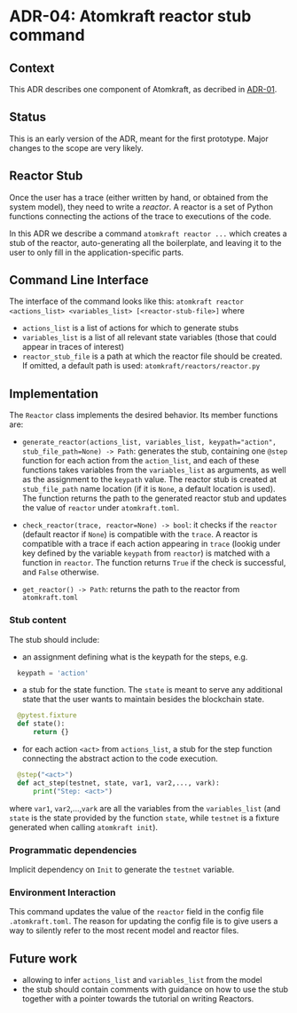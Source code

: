 # ADR-04: Atomkraft reactor stub command

## Context
This ADR describes one component of Atomkraft, as decribed in [ADR-01](01adr-principles-architecture.md).

## Status
This is an early version of the ADR, meant for the first prototype.
Major changes to the scope are very likely.

## Reactor Stub

Once the user has a trace (either written by hand, or obtained from the system model),  they need to write a *reactor*.
A reactor is a set of Python functions connecting the actions of the trace to executions of the code.

In this ADR we describe a command `atomkraft reactor ...` which creates a stub of the reactor,
auto-generating all the boilerplate, and leaving it to the user to only fill in the application-specific parts.

## Command Line Interface

The interface of the command looks like this:
`atomkraft reactor <actions_list> <variables_list> [<reactor-stub-file>]`
where
 - `actions_list` is a list of actions for which to generate stubs
 - `variables_list` is a list of all relevant state variables (those that could appear in traces of interest)
 - `reactor_stub_file` is a path at which the reactor file should be created.
 If omitted, a default path is used: `atomkraft/reactors/reactor.py`

## Implementation

 The `Reactor` class implements the desired behavior.
 Its member functions are:
  - `generate_reactor(actions_list, variables_list, keypath="action", stub_file_path=None) -> Path`:
  generates the stub, containing one `@step` function for each action from the `action_list`,
  and each of these functions takes variables from the `variables_list` as arguments,
  as well as the assignment to the `keypath` value.
  The reactor stub is created at `stub_file_path` name location
  (if it is `None`, a default location is used).
  The function returns the path to the generated reactor stub and updates the value of `reactor` under `atomkraft.toml`.

  - `check_reactor(trace, reactor=None) -> bool`: it checks if the `reactor` (default reactor if `None`) is compatible with the `trace`. A reactor is compatible with a trace if each action appearing in `trace` (lookig under key defined by the variable `keypath` from `reactor`) is matched with a function in `reactor`. The function returns `True` if the check is successful, and `False` otherwise.

  - `get_reactor() -> Path`: returns the path to the reactor from `atomkraft.toml`


### Stub content

 The stub should include:

  - an assignment defining what is the keypath for the steps, e.g.
  ```python
    keypath = 'action'
  ```

  - a stub for the state function. The `state` is meant to serve any additional state that the user wants to maintain besides the blockchain state.

  ```python
    @pytest.fixture
    def state():
        return {}
  ```

  - for each action `<act>` from `actions_list`, a stub for the step function connecting the abstract action to the code execution.

  ```python
    @step("<act>")
    def act_step(testnet, state, var1, var2,..., vark):
        print("Step: <act>")
  ```
  where `var1`, `var2`,...,`vark` are all the variables from the `variables_list`
  (and `state` is the state provided by the function `state`,
  while `testnet` is a fixture generated when calling `atomkraft init`).


### Programmatic dependencies
Implicit dependency on `Init` to generate the `testnet` variable.

 ### Environment Interaction
This command updates the value of the `reactor` field in the config file `.atomkraft.toml`.
The reason for updating the config file is to give users a way to silently refer to the most recent model and reactor files.


  ## Future work
   - allowing to infer `actions_list` and `variables_list` from the model
   - the stub should contain comments with guidance on how to use the stub
  together with a pointer towards the tutorial on writing Reactors.
